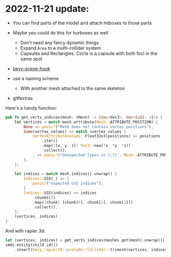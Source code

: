 # 2022-11-21 update:
- You can find parts of the model and attach hitboxes to those parts
- Maybe you could do this for hurboxes as well
	- Don't need any fancy dynamic things
	- Expand `Area` to a multi-collider system
	- Capsules and Rectangles. Circle is a capsule with both foci in the same spot

- [bevy-scene-hook](https://github.com/nicopap/bevy-scene-hook "https://github.com/nicopap/bevy-scene-hook")
- use a naming scheme 
	- With another mesh attached to the same skeleton
- gltfextras

Here's a handy function:
```rs
pub fn get_verts_indices(mesh: &Mesh) -> (Vec<Vec3>, Vec<[u32; 3]>) {
    let vertices = match mesh.attribute(Mesh::ATTRIBUTE_POSITION) {
        None => panic!("Mesh does not contain vertex positions"),
        Some(vertex_values) => match &vertex_values {
            VertexAttributeValues::Float32x3(positions) => positions
                .iter()
                .map(|[x, y, z]| Vec3::new(*x, *y, *z))
                .collect(),
            _ => panic!("Unexpected types in {:?}", Mesh::ATTRIBUTE_POSITION),
        },
    };
    
    let indices = match mesh.indices().unwrap() {
        Indices::U16(_) => {
            panic!("expected u32 indices");
        }
        Indices::U32(indices) => indices
            .chunks(3)
            .map(|chunk| [chunk[0], chunk[1], chunk[2]])
            .collect(),
    };
    (vertices, indices)
}
```

And with rapier 3d:
```rs
let (vertices, indices) = get_verts_indices(meshes.get(mesh).unwrap());
cmds.entity(child.id())
    .insert(bevy_rapier3d::prelude::Collider::trimesh(vertices, indices));
```

